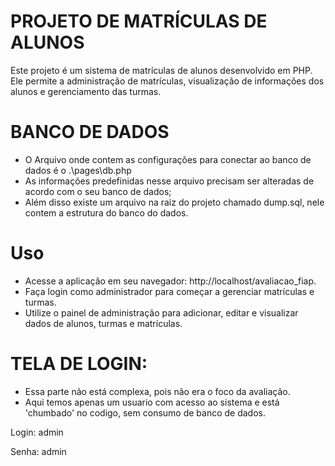 # PROJETO DE MATRÍCULAS DE ALUNOS

Este projeto é um sistema de matrículas de alunos desenvolvido em PHP. Ele permite a administração de matrículas, visualização de informações dos alunos e gerenciamento das turmas.

# BANCO DE DADOS

- O Arquivo onde contem as configurações para conectar ao banco de dados é o .\pages\db.php
- As informações predefinidas nesse arquivo precisam ser alteradas de acordo com o seu banco de dados;
- Além disso existe um arquivo na raiz do projeto chamado dump.sql, nele contem a estrutura do banco do dados.

# Uso
- Acesse a aplicação em seu navegador: http://localhost/avaliacao_fiap.
- Faça login como administrador para começar a gerenciar matrículas e turmas.
- Utilize o painel de administração para adicionar, editar e visualizar dados de alunos, turmas e matrículas.

# TELA DE LOGIN:

- Essa parte não está complexa, pois não era o foco da avaliação.
- Aqui temos apenas um usuario com acesso ao sistema e está 'chumbado' no codigo, sem consumo de banco de dados.

Login: admin

Senha: admin


